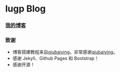 # lugp Blog


### [我的博客](http://lugp.vip/)



### 致谢

* 博客搭建教程来自[qiubaiying](https://github.com/qiubaiying/qiubaiying.github.io)。非常感谢[qiubaiying](https://github.com/qiubaiying/qiubaiying.github.io)。
* 感谢 Jekyll、Github Pages 和 Bootstrap！
* 感谢开源！
